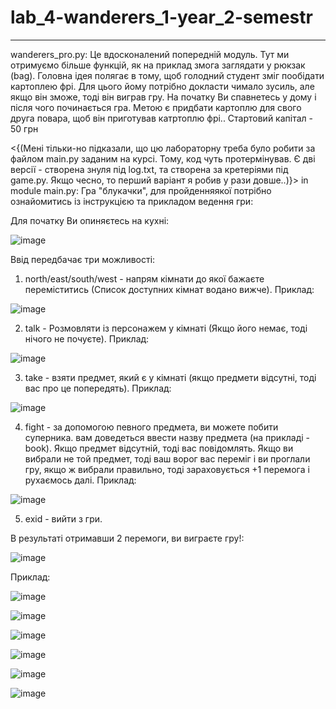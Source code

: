 # lab_4-wanderers_1-year_2-semestr
______________________________________________________________________________________________________________

wanderers_pro.py:
Це вдосконалений попередній модуль.
Тут ми отримуємо більше функцій, як на приклад змога заглядати у рюкзак (bag).
Головна ідея полягає в тому, щоб голодний студент зміг пообідати картоплею фрі. Для цього йому потрібно докласти чимало зусиль, але якщо він зможе, тоді він виграв гру.
На початку Ви спавнетесь у дому і після чого починається гра. 
Метою є придбати картоплю для свого друга повара, щоб він приготував катртоплю фрі..
Стартовий капітал - 50 грн

<{(Мені тільки-но підказали, що цю лабораторну треба було робити за файлом main.py заданим на курсі. Тому, код чуть протермінував. Є дві версії - створена знуля під log.txt, та створена за кретеріями під game.py. Якщо чесно, то перший варіант я робив у рази довше..)}>
in module main.py:
Гра "блукачки", для пройденняякої потрібно ознайомитись із інструкцією та прикладом ведення гри:

Для початку Ви опиняєтесь на кухні:

![image](https://user-images.githubusercontent.com/116158735/225191556-b6988834-82c1-466c-817f-7cf44d2bebba.png)

Ввід передбачає три можливості:
1) north/east/south/west - напрям кімнати до якої бажаєте переміститись (Список доступних кімнат водано вижче). Приклад:

![image](https://user-images.githubusercontent.com/116158735/225192058-e9d8d0e6-ca9d-42c5-9546-34e2433192c5.png)

2) talk - Розмовляти із персонажем у кімнаті (Якщо його немає, тоді нічого не почуєте). Приклад:

![image](https://user-images.githubusercontent.com/116158735/225192219-1d653f58-5a9a-4609-be11-a6f5ea82938a.png)

3) take - взяти предмет, який є у кімнаті (якщо предмети відсутні, тоді вас про це попередять). Приклад:

![image](https://user-images.githubusercontent.com/116158735/225192557-4c43720f-4c24-40f3-b951-6b23769e4009.png)

4) fight - за допомогою певного предмета, ви можете побити суперника. вам доведеться ввести назву предмета (на прикладі - book). Якщо предмет відсутній, тоді вас повідомлять. Якщо ви вибрали не той предмет, тоді ваш ворог вас переміг і ви проглали гру, якщо ж вибрали правильно, тоді зараховується +1 перемога і рухаємось далі. Приклад:

![image](https://user-images.githubusercontent.com/116158735/225193421-285bad8f-ad93-4be4-9f0a-1bca03df4604.png)

5) exid - вийти з гри.

В результаті отримавши 2 перемоги, ви виграєте гру!:

![image](https://user-images.githubusercontent.com/116158735/225193698-8eaf4684-19e1-474b-b63e-3b55c5409086.png)

Приклад:

![image](https://user-images.githubusercontent.com/116158735/225261113-bca83325-8cb5-4646-a2d0-eceb9b6251ff.png)

![image](https://user-images.githubusercontent.com/116158735/225261625-723dcb64-e71e-4b29-b8b0-7eac89a4b81c.png)

![image](https://user-images.githubusercontent.com/116158735/225262250-a2c4f9fa-62d9-407d-85a6-11adfa49785c.png)

![image](https://user-images.githubusercontent.com/116158735/225264088-963cc349-2c27-4f91-86b8-7aa0ca28d9be.png)

![image](https://user-images.githubusercontent.com/116158735/225265132-df2a71b7-1761-4966-aff9-65130907ddf1.png)

![image](https://user-images.githubusercontent.com/116158735/225265368-5970dc1d-146a-4fcf-841c-7893084eb506.png)



